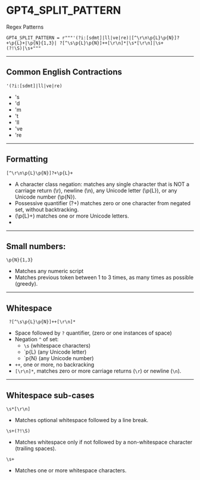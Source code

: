 # GPT4_SPLIT_PATTERN
Regex Patterns

```
GPT4_SPLIT_PATTERN = r"""'(?i:[sdmt]|ll|ve|re)|[^\r\n\p{L}\p{N}]?+\p{L}+|\p{N}{1,3}| ?[^\s\p{L}\p{N}]++[\r\n]*|\s*[\r\n]|\s+(?!\S)|\s+"""
```

---

## Common English Contractions
```
'(?i:[sdmt]|ll|ve|re)
```
* 's
* 'd
* 'm
* 't
* 'll
* 've
* 're
  
---

## Formatting
```
[^\r\n\p{L}\p{N}]?+\p{L}+
```
* A character class negation: matches any single character that is NOT a carriage return (\r), newline (\n), any Unicode letter (\p{L}), or any Unicode number (\p{N}).
* Possessive quantifier (?+) matches zero or one character from negated set, without backtracking.
* (\p{L}+) matches one or more Unicode letters.
* 
---

## Small numbers:
```
\p{N}{1,3}
```
* Matches any numeric script
* Matches previous token between 1 to 3 times, as many times as possible (greedy).

---

## Whitespace

```
 ?[^\s\p{L}\p{N}]++[\r\n]*
```
* Space followed by `?` quantifier, (zero or one instances of space)
* Negation `^` of set:
  * `\s` (whitespace characters)
  * `p{L} (any Unicode letter)
  * `p{N} (any Unicode number)
* `++`, one or more, no backracking
* `[\r\n]*`, matches zero or more carriage returns (`\r`) or newline (`\n`).

---

## Whitespace sub-cases

```
\s*[\r\n]
```
* Matches optional whitespace followed by a line break.

```
\s+(?!\S)
```
* Matches whitespace only if not followed by a non-whitespace character (trailing spaces).

```
\s+
```
* Matches one or more whitespace characters.
